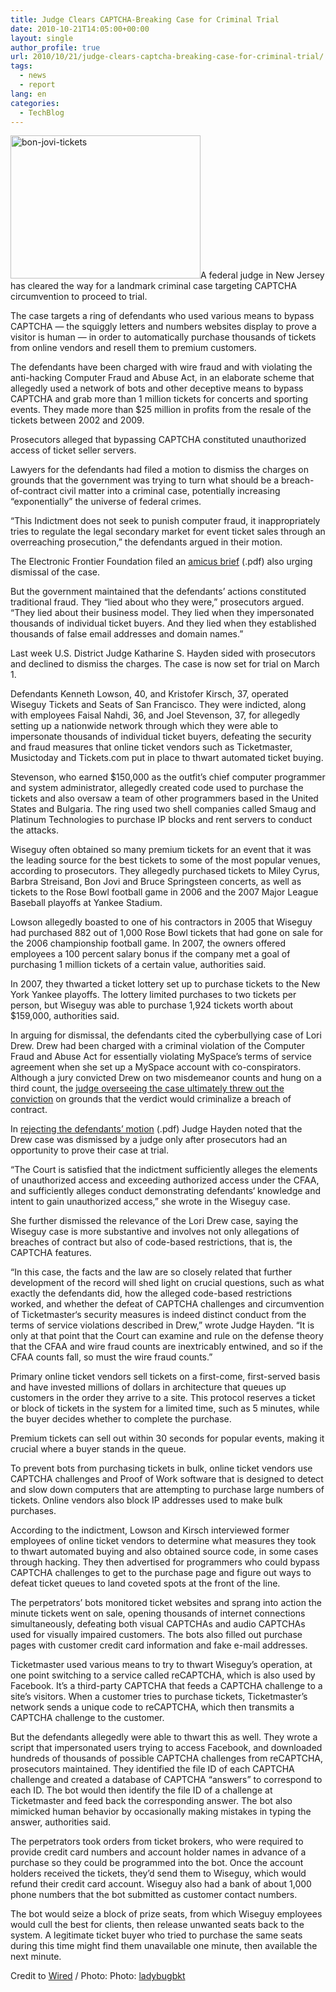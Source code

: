 ```yaml
---
title: Judge Clears CAPTCHA-Breaking Case for Criminal Trial
date: 2010-10-21T14:05:00+00:00
layout: single
author_profile: true
url: 2010/10/21/judge-clears-captcha-breaking-case-for-criminal-trial/
tags:
  - news
  - report
lang: en
categories: 
  - TechBlog
---
```

[<img title="bon-jovi-tickets" border="0" alt="bon-jovi-tickets" src="http://lh6.ggpht.com/_vaUVXcmC3OI/TMBBplr7I8I/AAAAAAAAC0M/gdNuJ_Z-qzg/bon-jovi-tickets_thumb%5B2%5D.jpg?imgmax=800" width="304" height="229" />](http://lh4.ggpht.com/_vaUVXcmC3OI/TMBBno9d-JI/AAAAAAAAC0I/akI4Rx8P9_Q/s1600-h/bon-jovi-tickets%5B4%5D.jpg)A federal judge in New Jersey has cleared the way for a landmark criminal case targeting CAPTCHA circumvention to proceed to trial.

The case targets a ring of defendants who used various means to bypass CAPTCHA — the squiggly letters and numbers websites display to prove a visitor is human — in order to automatically purchase thousands of tickets from online vendors and resell them to premium customers.

The defendants have been charged with wire fraud and with violating the anti-hacking Computer Fraud and Abuse Act, in an elaborate scheme that allegedly used a network of bots and other deceptive means to bypass CAPTCHA and grab more than 1 million tickets for concerts and sporting events. They made more than $25 million in profits from the resale of the tickets between 2002 and 2009.

Prosecutors alleged that bypassing CAPTCHA constituted unauthorized access of ticket seller servers.

Lawyers for the defendants had filed a motion to dismiss the charges on grounds that the government was trying to turn what should be a breach-of-contract civil matter into a criminal case, potentially increasing “exponentially” the universe of federal crimes.

“This Indictment does not seek to punish computer fraud, it inappropriately tries to regulate the legal secondary market for event ticket sales through an overreaching prosecution,” the defendants argued in their motion.

The Electronic Frontier Foundation filed an [amicus brief](http://www.wired.com/images_blogs/threatlevel/2010/10/Wiseguy-Amicus_EFF.pdf) (.pdf) also urging dismissal of the case.

But the government maintained that the defendants’ actions constituted traditional fraud. They “lied about who they were,” prosecutors argued. “They lied about their business model. They lied when they impersonated thousands of individual ticket buyers. And they lied when they established thousands of false email addresses and domain names.”

Last week U.S. District Judge Katharine S. Hayden sided with prosecutors and declined to dismiss the charges. The case is now set for trial on March 1.

Defendants Kenneth Lowson, 40, and Kristofer Kirsch, 37, operated Wiseguy Tickets and Seats of San Francisco. They were indicted, along with employees Faisal Nahdi, 36, and Joel Stevenson, 37, for allegedly setting up a nationwide network through which they were able to impersonate thousands of individual ticket buyers, defeating the security and fraud measures that online ticket vendors such as Ticketmaster, Musictoday and Tickets.com put in place to thwart automated ticket buying.

Stevenson, who earned $150,000 as the outfit’s chief computer programmer and system administrator, allegedly created code used to purchase the tickets and also oversaw a team of other programmers based in the United States and Bulgaria. The ring used two shell companies called Smaug and Platinum Technologies to purchase IP blocks and rent servers to conduct the attacks.

Wiseguy often obtained so many premium tickets for an event that it was the leading source for the best tickets to some of the most popular venues, according to prosecutors. They allegedly purchased tickets to Miley Cyrus, Barbra Streisand, Bon Jovi and Bruce Springsteen concerts, as well as tickets to the Rose Bowl football game in 2006 and the 2007 Major League Baseball playoffs at Yankee Stadium.

Lowson allegedly boasted to one of his contractors in 2005 that Wiseguy had purchased 882 out of 1,000 Rose Bowl tickets that had gone on sale for the 2006 championship football game. In 2007, the owners offered employees a 100 percent salary bonus if the company met a goal of purchasing 1 million tickets of a certain value, authorities said.

In 2007, they thwarted a ticket lottery set up to purchase tickets to the New York Yankee playoffs. The lottery limited purchases to two tickets per person, but Wiseguy was able to purchase 1,924 tickets worth about $159,000, authorities said.

In arguing for dismissal, the defendants cited the cyberbullying case of Lori Drew. Drew had been charged with a criminal violation of the Computer Fraud and Abuse Act for essentially violating MySpace’s terms of service agreement when she set up a MySpace account with co-conspirators. Although a jury convicted Drew on two misdemeanor counts and hung on a third count, the [judge overseeing the case ultimately threw out the conviction](http://www.wired.com/threatlevel/2009/08/lori-drew-ruling/) on grounds that the verdict would criminalize a breach of contract.

In [rejecting the defendants’ motion](http://www.wired.com/images_blogs/threatlevel/2010/10/Wiseguys_Ruling-on-Motion-to-Dismiss.pdf) (.pdf) Judge Hayden noted that the Drew case was dismissed by a judge only after prosecutors had an opportunity to prove their case at trial.

“The Court is satisfied that the indictment sufficiently alleges the elements of unauthorized access and exceeding authorized access under the CFAA, and sufficiently alleges conduct demonstrating defendants‘ knowledge and intent to gain unauthorized access,” she wrote in the Wiseguy case.

She further dismissed the relevance of the Lori Drew case, saying the Wiseguy case is more substantive and involves not only allegations of breaches of contract but also of code-based restrictions, that is, the CAPTCHA features.

“In this case, the facts and the law are so closely related that further development of the record will shed light on crucial questions, such as what exactly the defendants did, how the alleged code-based restrictions worked, and whether the defeat of CAPTCHA challenges and circumvention of Ticketmaster‘s security measures is indeed distinct conduct from the terms of service violations described in Drew,” wrote Judge Hayden. “It is only at that point that the Court can examine and rule on the defense theory that the CFAA and wire fraud counts are inextricably entwined, and so if the CFAA counts fall, so must the wire fraud counts.”

Primary online ticket vendors sell tickets on a first-come, first-served basis and have invested millions of dollars in architecture that queues up customers in the order they arrive to a site. This protocol reserves a ticket or block of tickets in the system for a limited time, such as 5 minutes, while the buyer decides whether to complete the purchase.

Premium tickets can sell out within 30 seconds for popular events, making it crucial where a buyer stands in the queue.

To prevent bots from purchasing tickets in bulk, online ticket vendors use CAPTCHA challenges and Proof of Work software that is designed to detect and slow down computers that are attempting to purchase large numbers of tickets. Online vendors also block IP addresses used to make bulk purchases.

According to the indictment, Lowson and Kirsch interviewed former employees of online ticket vendors to determine what measures they took to thwart automated buying and also obtained source code, in some cases through hacking. They then advertised for programmers who could bypass CAPTCHA challenges to get to the purchase page and figure out ways to defeat ticket queues to land coveted spots at the front of the line.

The perpetrators’ bots monitored ticket websites and sprang into action the minute tickets went on sale, opening thousands of internet connections simultaneously, defeating both visual CAPTCHAs and audio CAPTCHAs used for visually impaired customers. The bots also filled out purchase pages with customer credit card information and fake e-mail addresses.

Ticketmaster used various means to try to thwart Wiseguy’s operation, at one point switching to a service called reCAPTCHA, which is also used by Facebook. It’s a third-party CAPTCHA that feeds a CAPTCHA challenge to a site’s visitors. When a customer tries to purchase tickets, Ticketmaster’s network sends a unique code to reCAPTCHA, which then transmits a CAPTCHA challenge to the customer.

But the defendants allegedly were able to thwart this as well. They wrote a script that impersonated users trying to access Facebook, and downloaded hundreds of thousands of possible CAPTCHA challenges from reCAPTCHA, prosecutors maintained. They identified the file ID of each CAPTCHA challenge and created a database of CAPTCHA “answers” to correspond to each ID. The bot would then identify the file ID of a challenge at Ticketmaster and feed back the corresponding answer. The bot also mimicked human behavior by occasionally making mistakes in typing the answer, authorities said.

The perpetrators took orders from ticket brokers, who were required to provide credit card numbers and account holder names in advance of a purchase so they could be programmed into the bot. Once the account holders received the tickets, they’d send them to Wiseguy, which would refund their credit card account. Wiseguy also had a bank of about 1,000 phone numbers that the bot submitted as customer contact numbers.

The bot would seize a block of prize seats, from which Wiseguy employees would cull the best for clients, then release unwanted seats back to the system. A legitimate ticket buyer who tried to purchase the same seats during this time might find them unavailable one minute, then available the next minute.

Credit to [Wired](http://www.wired.com/threatlevel/2010/10/hacking-captcha/#ixzz1303oAE4l) / Photo: Photo: [ladybugbkt](http://www.flickr.com/photos/branditressler/2417898682/)